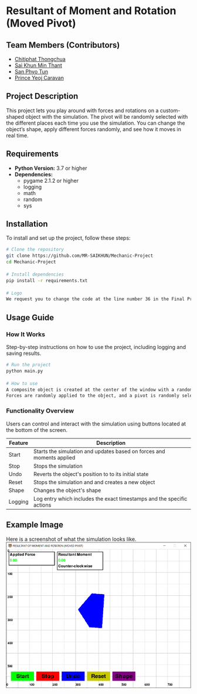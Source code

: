 # Resultant of Moment and Rotation (Moved Pivot)

## Team Members (Contributors)
- [Chitiphat Thongchua](https://github.com/Chitiphat-T)
- [Sai Khun Min Thant](https://github.com/MR-SAIKHUN)
- [San Phyo Tun](https://github.com/Kami387)
- [Prince Yeoj Caravan](https://github.com/IamPrince2)

## Project Description
This project lets you play around with forces and rotations on a custom-shaped object with the simulation. The pivot will be randomly selected with the different places each time you use the simulation. You can change the object’s shape, apply different forces randomly, and see how it moves in real time. 
## Requirements
- **Python Version:** 3.7 or higher
- **Dependencies:**
  - pygame 2.1.2 or higher
  - logging
  - math
  - random
  - sys

## Installation
To install and set up the project, follow these steps:
```sh
# Clone the repository
git clone https://github.com/MR-SAIKHUN/Mechanic-Project
cd Mechanic-Project

# Install dependencies
pip install -r requirements.txt

# Logo
We request you to change the code at the line number 36 in the Final Project.py which code is (icon = pygame.image.load(r'C:\Users\PC\Desktop\Mechanics final Project\animal.png') ) .  We want you to replace the file path with the location of animal.png file in your device, so that you can use the simulation with our logo.
```

## Usage Guide
### How It Works
Step-by-step instructions on how to use the project, including logging and saving results.

```sh
# Run the project
python main.py

# How to use
A composite object is created at the center of the window with a random initial shape with random sizes
Forces are randomly applied to the object, and a pivot is randomly selected for the rotation.
```

### Functionality Overview
Users can control and interact with the simulation using buttons located at the bottom of the screen.

| Feature | Description |
|---------|-------------|
| Start | Starts the simulation and updates based on forces and moments applied |
| Stop | Stops the simulation |
| Undo | Reverts the object's position to to its initial state |
| Reset | Stops the simulation and and creates a new object |
| Shape | Changes the object's shape |
| Logging | Log entry which includes the exact timestamps and the specific actions |

## Example Image
Here is a screenshot of what the simulation looks like.
![Example Image](assets/Example.PNG)

